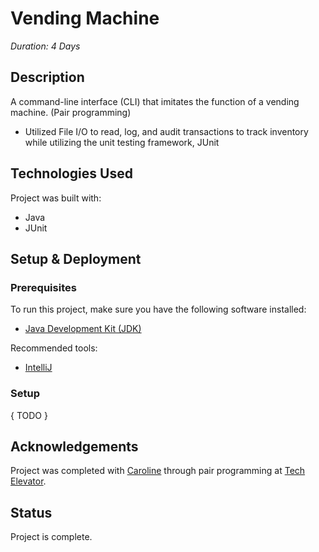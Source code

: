 # Vending Machine
_Duration: 4 Days_

## Description
A command-line interface (CLI) that imitates the function of a vending machine. (Pair programming)
- Utilized File I/O to read, log, and audit transactions to track inventory while utilizing the unit testing framework, JUnit

## Technologies Used
Project was built with:
- Java
- JUnit

## Setup & Deployment

### Prerequisites
To run this project, make sure you have the following software installed:

- [Java Development Kit (JDK)](https://www.oracle.com/java/technologies/)

Recommended tools:
- [IntelliJ](https://www.jetbrains.com/idea/)

### Setup
{ TODO }

## Acknowledgements
Project was completed with [Caroline](https://github.com/carolineglundy) through pair programming at [Tech Elevator](https://www.techelevator.com/).

## Status
Project is complete.
